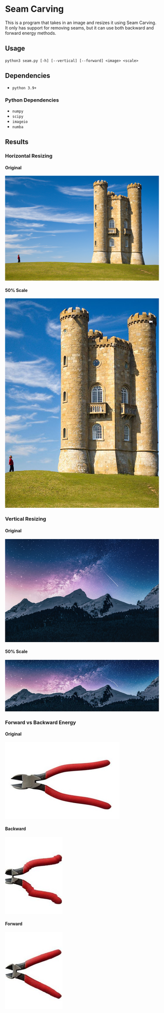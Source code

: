 # Seam Carving

This is a program that takes in an image and resizes it using Seam Carving. It only has support for removing seams, but it can use both backward and forward energy methods.

## Usage

`python3 seam.py [-h] [--vertical] [--forward] <image> <scale>`

## Dependencies

- `python 3.9+`

### Python Dependencies

- `numpy`
- `scipy`
- `imageio`
- `numba`

## Results

### Horizontal Resizing

#### Original

![](https://github.com/is386/SeamCarving/blob/main/images/castle.jpg?raw=true)

#### 50% Scale

![](https://github.com/is386/SeamCarving/blob/main/images/castle_out.jpg?raw=true)

### Vertical Resizing

#### Original

![](https://github.com/is386/SeamCarving/blob/main/images/night.jpg?raw=true)

#### 50% Scale

![](https://github.com/is386/SeamCarving/blob/main/images/night_out.jpg?raw=true)

### Forward vs Backward Energy

#### Original

![](https://github.com/is386/SeamCarving/blob/main/images/pliers.jpg?raw=true)

#### Backward

![](https://github.com/is386/SeamCarving/blob/main/images/pliers_out1.jpg?raw=true)

#### Forward

![](https://github.com/is386/SeamCarving/blob/main/images/pliers_out2.jpg?raw=true)
